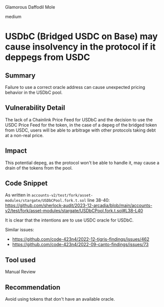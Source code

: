 Glamorous Daffodil Mole

medium

# USDbC (Bridged USDC on Base) may cause insolvency in the protocol if it deppegs from USDC

## Summary

Failure to use a correct oracle address can cause unexpected pricing behavior in the USDbC pool.

## Vulnerability Detail

The lack of a Chainlink Price Feed for USDbC and the decision to use the USDC Price Feed for the token, in the case of a depeg of the bridged token from USDC, users will be able to arbitrage with other protocols taking debt at a non-real price.

## Impact

This potential depeg, as the protocol won't be able to handle it, may cause a drain of the tokens from the pool.

## Code Snippet

As written in `accounts-v2/test/fork/asset-modules/stargate/USDbCPool.fork.t.sol` line 38-40:
https://github.com/sherlock-audit/2023-12-arcadia/blob/main/accounts-v2/test/fork/asset-modules/stargate/USDbCPool.fork.t.sol#L38-L40

It is clear that the intentions are to use USDC oracle for USDbC.

Similar issues: 
- https://github.com/code-423n4/2022-12-tigris-findings/issues/462
- https://github.com/code-423n4/2022-09-canto-findings/issues/73

## Tool used

Manual Review

## Recommendation
Avoid using tokens that don't have an available oracle. 